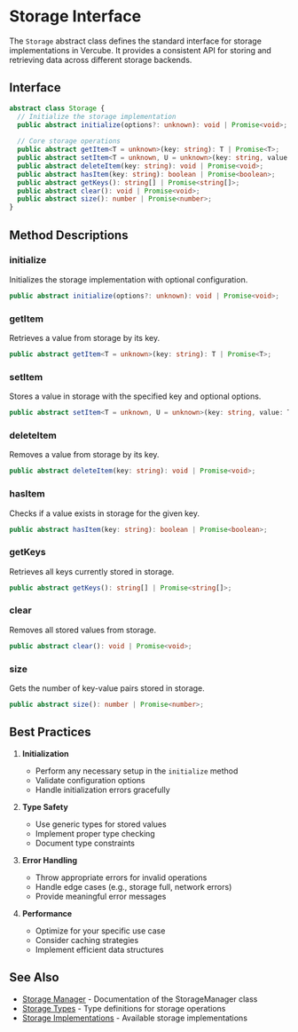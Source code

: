 # Storage Interface

The `Storage` abstract class defines the standard interface for storage implementations in Vercube. It provides a consistent API for storing and retrieving data across different storage backends.

## Interface

```typescript
abstract class Storage {
  // Initialize the storage implementation
  public abstract initialize(options?: unknown): void | Promise<void>;
  
  // Core storage operations
  public abstract getItem<T = unknown>(key: string): T | Promise<T>;
  public abstract setItem<T = unknown, U = unknown>(key: string, value: T, options?: U): void | Promise<void>;
  public abstract deleteItem(key: string): void | Promise<void>;
  public abstract hasItem(key: string): boolean | Promise<boolean>;
  public abstract getKeys(): string[] | Promise<string[]>;
  public abstract clear(): void | Promise<void>;
  public abstract size(): number | Promise<number>;
}
```

## Method Descriptions

### initialize

Initializes the storage implementation with optional configuration.

```typescript
public abstract initialize(options?: unknown): void | Promise<void>;
```

### getItem

Retrieves a value from storage by its key.

```typescript
public abstract getItem<T = unknown>(key: string): T | Promise<T>;
```

### setItem

Stores a value in storage with the specified key and optional options.

```typescript
public abstract setItem<T = unknown, U = unknown>(key: string, value: T, options?: U): void | Promise<void>;
```

### deleteItem

Removes a value from storage by its key.

```typescript
public abstract deleteItem(key: string): void | Promise<void>;
```

### hasItem

Checks if a value exists in storage for the given key.

```typescript
public abstract hasItem(key: string): boolean | Promise<boolean>;
```

### getKeys

Retrieves all keys currently stored in storage.

```typescript
public abstract getKeys(): string[] | Promise<string[]>;
```

### clear

Removes all stored values from storage.

```typescript
public abstract clear(): void | Promise<void>;
```

### size

Gets the number of key-value pairs stored in storage.

```typescript
public abstract size(): number | Promise<number>;
```

## Best Practices

1. **Initialization**
   - Perform any necessary setup in the `initialize` method
   - Validate configuration options
   - Handle initialization errors gracefully

2. **Type Safety**
   - Use generic types for stored values
   - Implement proper type checking
   - Document type constraints

3. **Error Handling**
   - Throw appropriate errors for invalid operations
   - Handle edge cases (e.g., storage full, network errors)
   - Provide meaningful error messages

4. **Performance**
   - Optimize for your specific use case
   - Consider caching strategies
   - Implement efficient data structures

## See Also

- [Storage Manager](./storage-manager.md) - Documentation of the StorageManager class
- [Storage Types](./storage-types.md) - Type definitions for storage operations
- [Storage Implementations](./storage-implementations.md) - Available storage implementations 
